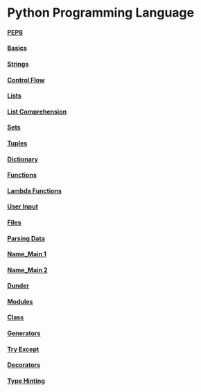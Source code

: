 # Python Programming Language

#### [PEP8](00_pep8.py)

#### [Basics](01_basics.py)
#### [Strings](02_strings.py)
#### [Control Flow](03_control_flow.py)
#### [Lists](04_lists.py)
#### [List Comprehension](05_list_comprehension.py)
#### [Sets](06_sets.py)
#### [Tuples](07_tuples.py)
#### [Dictionary](08_dictionary.py)
#### [Functions](09_functions.py)
#### [Lambda Functions](10_lambda_functions.py)
#### [User Input](11_user_input.py)
#### [Files](12_files.py)
#### [Parsing Data](13_parsing_data.py)
#### [Name_Main 1](14_name_main_1.py)
#### [Name_Main 2](15_name_main_2.py)
#### [Dunder](16_dunder.py)
#### [Modules](17_modules.py)
#### [Class](18_class_example_2.py)
#### [Generators](19_generators_example.py)
#### [Try Except](20_try_except.py)
#### [Decorators](21_decorators_example.py)
#### [Type Hinting](22_type_hinting.py)
